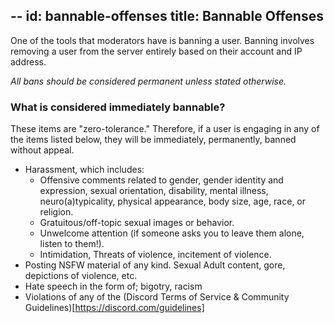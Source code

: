 --
id: bannable-offenses
title: Bannable Offenses
--

One of the tools that moderators have is banning a user. Banning involves removing a user from the server entirely based on their account and IP address. 

*All bans should be considered permanent unless stated otherwise.* 

### What is considered immediately bannable? 

These items are "zero-tolerance." Therefore, if a user is engaging in any of the items listed below, they will be immediately, permanently, banned without appeal. 

- Harassment, which includes: 
  - Offensive comments related to gender, gender identity and expression, sexual orientation, disability, mental illness, neuro(a)typicality, physical appearance, body size, age, race, or religion.
  - Gratuitous/off-topic sexual images or behavior.
  - Unwelcome attention (if someone asks you to leave them alone, listen to them!).
  - Intimidation, Threats of violence, incitement of violence.
- Posting NSFW material of any kind. Sexual Adult content, gore, depictions of violence, etc. 
- Hate speech in the form of; bigotry, racism
- Violations of any of the (Discord Terms of Service & Community Guidelines)[https://discord.com/guidelines]
